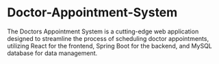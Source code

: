 # Doctor-Appointment-System
The Doctors Appointment System is a cutting-edge web application designed to streamline the process of scheduling doctor appointments, utilizing React for the frontend, Spring Boot for the backend, and MySQL database for data management.
